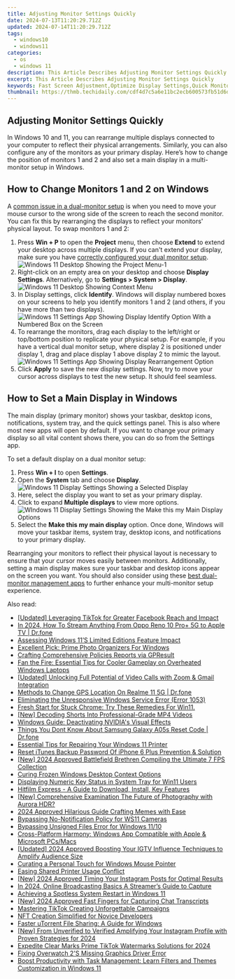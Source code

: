 ```yaml
---
title: Adjusting Monitor Settings Quickly
date: 2024-07-13T11:20:29.712Z
updated: 2024-07-14T11:20:29.712Z
tags:
  - windows10
  - windows11
categories:
  - os
  - windows 11
description: This Article Describes Adjusting Monitor Settings Quickly
excerpt: This Article Describes Adjusting Monitor Settings Quickly
keywords: Fast Screen Adjustment,Optimize Display Settings,Quick Monitor Calibration,Rapid Resolution Change,Speedy Brightness Levels,Quick Contrast Tuning,Accelerated Aspect Ratio
thumbnail: https://thmb.techidaily.com/cdf4d7c5a6e11bc2ecb600573fb51d6d46dc48a05d2a33906086e284e9c970a7.jpg
---
```


## Adjusting Monitor Settings Quickly

 In Windows 10 and 11, you can rearrange multiple displays connected to your computer to reflect their physical arrangements. Similarly, you can also configure any of the monitors as your primary display. Here’s how to change the position of monitors 1 and 2 and also set a main display in a multi-monitor setup in Windows.

## How to Change Monitors 1 and 2 on Windows

 A [common issue in a dual-monitor setup](https://www.makeuseof.com/windows-11-second-monitor-not-detected/) is when you need to move your mouse cursor to the wrong side of the screen to reach the second monitor. You can fix this by rearranging the displays to reflect your monitors' physical layout. To swap monitors 1 and 2:

1. Press **Win + P** to open the **Project** menu, then choose **Extend** to extend your desktop across multiple displays. If you can't extend your display, make sure you have [correctly configured your dual monitor setup](https://www.makeuseof.com/how-to-set-up-dual-monitors/).  
![Windows 11 Desktop Showing the Project Menu-1](https://static1.makeuseofimages.com/wordpress/wp-content/uploads/2024/01/windows-11-desktop-showing-the-project-menu-1.png)
2. Right-click on an empty area on your desktop and choose **Display Settings**. Alternatively, go to **Settings > System > Display**.  
![Windows 11 Desktop Showing Context Menu](https://static1.makeuseofimages.com/wordpress/wp-content/uploads/2024/01/windows-11-desktop-showing-context-menu.png)
3. In Display settings, click **Identify**. Windows will display numbered boxes on your screens to help you identify monitors 1 and 2 (and others, if you have more than two displays).  
![Windows 11 Settings App Showing Display Identify Option With a Numbered Box on the Screen](https://static1.makeuseofimages.com/wordpress/wp-content/uploads/2024/01/windows-11-settings-app-showing-display-identify-option-with-a-numbered-box-on-the-screen.png)
4. To rearrange the monitors, drag each display to the left/right or top/bottom position to replicate your physical setup. For example, if you have a vertical dual monitor setup, where display 2 is positioned under display 1, drag and place display 1 above display 2 to mimic the layout.  
![Windows 11 Settings App Showing Display Rearrangement Option](https://static1.makeuseofimages.com/wordpress/wp-content/uploads/2024/01/windows-11-settings-app-showing-display-rearrangement-option.png)
5. Click **Apply** to save the new display settings. Now, try to move your cursor across displays to test the new setup. It should feel seamless.

## How to Set a Main Display in Windows

 The main display (primary monitor) shows your taskbar, desktop icons, notifications, system tray, and the quick settings panel. This is also where most new apps will open by default. If you want to change your primary display so all vital content shows there, you can do so from the Settings app.

 To set a default display on a dual monitor setup:

1. Press **Win + I** to open **Settings**.
2. Open the **System** tab and choose **Display**.  
![Windows 11 Display Settings Showing a Selected Display](https://static1.makeuseofimages.com/wordpress/wp-content/uploads/2024/01/windows-11-display-settings-showing-a-selected-display.png)
3. Here, select the display you want to set as your primary display.
4. Click to expand **Multiple displays** to view more options.  
![WIndows 11 Display Settings Showing the Make this my Main Display Options](https://static1.makeuseofimages.com/wordpress/wp-content/uploads/2024/01/windows-11-display-settings-showing-the-make-this-my-main-display-options.png)
5. Select the **Make this my main display** option. Once done, Windows will move your taskbar items, system tray, desktop icons, and notifications to your primary display.

 Rearranging your monitors to reflect their physical layout is necessary to ensure that your cursor moves easily between monitors. Additionally, setting a main display makes sure your taskbar and desktop icons appear on the screen you want. You should also consider using these [best dual-monitor management apps](https://www.makeuseof.com/software-manage-dual-monitors/) to further enhance your multi-monitor setup experience.



<ins class="adsbygoogle"
      style="display:block"
      data-ad-client="ca-pub-7571918770474297"
      data-ad-slot="8358498916"
      data-ad-format="auto"
      data-full-width-responsive="true"></ins>
<span class="atpl-alsoreadstyle">Also read:</span>
<div><ul>
<li><a href="https://facebook-video-content.techidaily.com/updated-leveraging-tiktok-for-greater-facebook-reach-and-impact/"><u>[Updated] Leveraging TikTok for Greater Facebook Reach and Impact</u></a></li>
<li><a href="https://screen-mirror.techidaily.com/in-2024-how-to-stream-anything-from-oppo-reno-10-proplus-5g-to-apple-tv-drfone-by-drfone-android/"><u>In 2024, How To Stream Anything From Oppo Reno 10 Pro+ 5G to Apple TV | Dr.fone</u></a></li>
<li><a href="https://win11.techidaily.com/assessing-windows-11s-limited-editions-feature-impact/"><u>Assessing Windows 11’S Limited Editions Feature Impact</u></a></li>
<li><a href="https://win11.techidaily.com/excellent-pick-prime-photo-organizers-for-windows/"><u>Excellent Pick: Prime Photo Organizers For Windows</u></a></li>
<li><a href="https://win11.techidaily.com/crafting-comprehensive-policies-reports-via-gpresult/"><u>Crafting Comprehensive Policies Reports via GPResult</u></a></li>
<li><a href="https://win11.techidaily.com/fan-the-fire-essential-tips-for-cooler-gameplay-on-overheated-windows-laptops/"><u>Fan the Fire: Essential Tips for Cooler Gameplay on Overheated Windows Laptops</u></a></li>
<li><a href="https://some-approaches.techidaily.com/updated-unlocking-full-potential-of-video-calls-with-zoom-and-gmail-integration/"><u>[Updated] Unlocking Full Potential of Video Calls with Zoom & Gmail Integration</u></a></li>
<li><a href="https://fake-location.techidaily.com/methods-to-change-gps-location-on-realme-11-5g-drfone-by-drfone-virtual-android/"><u>Methods to Change GPS Location On Realme 11 5G | Dr.fone</u></a></li>
<li><a href="https://win11.techidaily.com/eliminating-the-unresponsive-windows-service-error-error-1053/"><u>Eliminating the Unresponsive Windows Service Error (Error 1053)</u></a></li>
<li><a href="https://win11.techidaily.com/fresh-start-for-stuck-chrome-try-these-remedies-for-win11/"><u>Fresh Start for Stuck Chrome: Try These Remedies For Win11.</u></a></li>
<li><a href="https://youtube-clips.techidaily.com/new-decoding-shorts-into-professional-grade-mp4-videos/"><u>[New] Decoding Shorts Into Professional-Grade MP4 Videos</u></a></li>
<li><a href="https://win11.techidaily.com/windows-guide-deactivating-nvidias-visual-effects/"><u>Windows Guide: Deactivating NVIDIA's Visual Effects</u></a></li>
<li><a href="https://techidaily.com/things-you-dont-know-about-samsung-galaxy-a05s-reset-code-drfone-by-drfone-reset-android-reset-android/"><u>Things You Dont Know About Samsung Galaxy A05s Reset Code | Dr.fone</u></a></li>
<li><a href="https://win11.techidaily.com/essential-tips-for-repairing-your-windows-11-printer/"><u>Essential Tips for Repairing Your Windows 11 Printer</u></a></li>
<li><a href="https://ios-unlock.techidaily.com/reset-itunes-backup-password-of-iphone-6-plus-prevention-and-solution-by-drfone-ios/"><u>Reset iTunes Backup Password Of iPhone 6 Plus Prevention & Solution</u></a></li>
<li><a href="https://video-capture.techidaily.com/new-2024-approved-battlefield-brethren-compiling-the-ultimate-7-fps-collection/"><u>[New] 2024 Approved  Battlefield Brethren  Compiling the Ultimate 7 FPS Collection</u></a></li>
<li><a href="https://win11.techidaily.com/curing-frozen-windows-desktop-context-options/"><u>Curing Frozen Windows Desktop Context Options</u></a></li>
<li><a href="https://win11.techidaily.com/displaying-numeric-key-status-in-system-tray-for-win11-users/"><u>Displaying Numeric Key Status in System Tray for Win11 Users</u></a></li>
<li><a href="https://ai-editing-video.techidaily.com/hitfilm-express-a-guide-to-download-install-key-features/"><u>Hitfilm Express - A Guide to Download, Install, Key Features</u></a></li>
<li><a href="https://extra-hints.techidaily.com/new-comprehensive-examination-the-future-of-photography-with-aurora-hdr/"><u>[New] Comprehensive Examination  The Future of Photography with Aurora HDR?</u></a></li>
<li><a href="https://fox-direct.techidaily.com/2024-approved-hilarious-guide-crafting-memes-with-ease/"><u>2024 Approved  Hilarious Guide  Crafting Memes with Ease</u></a></li>
<li><a href="https://win11.techidaily.com/bypassing-no-notification-policy-for-ws11-cameras/"><u>Bypassing No-Notification Policy for WS11 Cameras</u></a></li>
<li><a href="https://win11.techidaily.com/bypassing-unsigned-files-error-for-windows-1110/"><u>Bypassing Unsigned Files Error for Windows 11/10</u></a></li>
<li><a href="https://win11.techidaily.com/cross-platform-harmony-windows-app-compatible-with-apple-and-microsoft-pcsmacs/"><u>Cross-Platform Harmony: Windows App Compatible with Apple & Microsoft PCs/Macs</u></a></li>
<li><a href="https://instagram-clips.techidaily.com/updated-2024-approved-boosting-your-igtv-influence-techniques-to-amplify-audience-size/"><u>[Updated] 2024 Approved  Boosting Your IGTV Influence  Techniques to Amplify Audience Size</u></a></li>
<li><a href="https://win11.techidaily.com/curating-a-personal-touch-for-windows-mouse-pointer/"><u>Curating a Personal Touch for Windows Mouse Pointer</u></a></li>
<li><a href="https://win11.techidaily.com/easing-shared-printer-usage-conflict/"><u>Easing Shared Printer Usage Conflict</u></a></li>
<li><a href="https://instagram-video-files.techidaily.com/new-2024-approved-timing-your-instagram-posts-for-optimal-results/"><u>[New] 2024 Approved  Timing Your Instagram Posts for Optimal Results</u></a></li>
<li><a href="https://video-capture.techidaily.com/in-2024-online-broadcasting-basics-a-streamers-guide-to-capture/"><u>In 2024, Online Broadcasting Basics  A Streamer’s Guide to Capture</u></a></li>
<li><a href="https://win11.techidaily.com/achieving-a-spotless-system-restart-in-windows-11/"><u>Achieving a Spotless System Restart in Windows 11</u></a></li>
<li><a href="https://screen-mirroring-recording.techidaily.com/new-2024-approved-fast-fingers-for-capturing-chat-transcripts/"><u>[New] 2024 Approved  Fast Fingers for Capturing Chat Transcripts</u></a></li>
<li><a href="https://tiktok-clips.techidaily.com/mastering-tiktok-creating-unforgettable-campaigns/"><u>Mastering TikTok  Creating Unforgettable Campaigns</u></a></li>
<li><a href="https://extra-tips.techidaily.com/nft-creation-simplified-for-novice-developers/"><u>NFT Creation Simplified for Novice Developers</u></a></li>
<li><a href="https://win11.techidaily.com/faster-utorrent-file-sharing-a-guide-for-windows/"><u>Faster uTorrent File Sharing: A Guide for Windows</u></a></li>
<li><a href="https://instagram-video-files.techidaily.com/new-from-unverified-to-verified-amplifying-your-instagram-profile-with-proven-strategies-for-2024/"><u>[New] From Unverified to Verified  Amplifying Your Instagram Profile with Proven Strategies for 2024</u></a></li>
<li><a href="https://tiktok-videos.techidaily.com/expedite-clear-marks-prime-tiktok-watermarks-solutions-for-2024/"><u>Expedite Clear Marks  Prime TikTok Watermarks Solutions for 2024</u></a></li>
<li><a href="https://win11.techidaily.com/fixing-overwatch-2s-missing-graphics-driver-error/"><u>Fixing Overwatch 2'S Missing Graphics Driver Error</u></a></li>
<li><a href="https://win11.techidaily.com/boost-productivity-with-task-management-learn-filters-and-themes-customization-in-windows-11/"><u>Boost Productivity with Task Management: Learn Filters and Themes Customization in Windows 11</u></a></li>
</ul></div>
